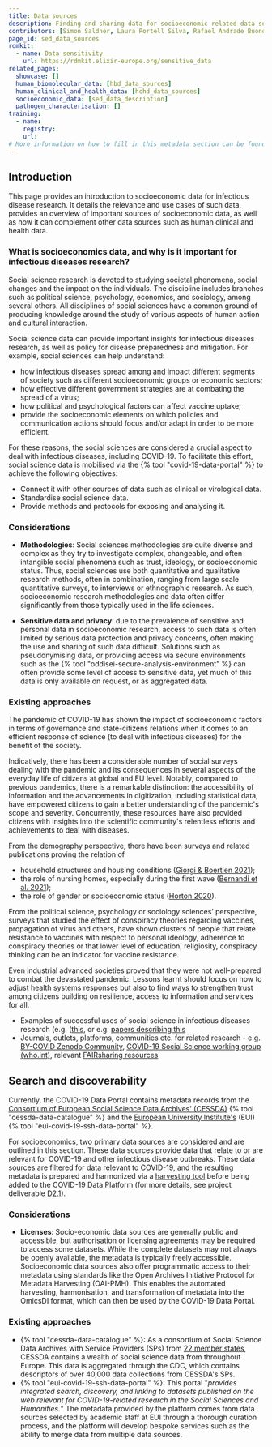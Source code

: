 ```yaml
---
title: Data sources
description: Finding and sharing data for socioeconomic related data sources.
contributors: [Simon Saldner, Laura Portell Silva, Rafael Andrade Buono, Mari Kleemola, Dimitra Kondyli, Markus Tuominen, Vasso Kalaitzi]
page_id: sed_data_sources
rdmkit:
  - name: Data sensitivity
    url: https://rdmkit.elixir-europe.org/sensitive_data
related_pages: 
  showcase: []
  human_biomolecular_data: [hbd_data_sources]
  human_clinical_and_health_data: [hchd_data_sources]
  socioeconomic_data: [sed_data_description]
  pathogen_characterisation: []
training:
  - name:
    registry:
    url:
# More information on how to fill in this metadata section can be found here https://www.infectious-diseases-toolkit.org/contribute/page-metadata
---
```


## Introduction

This page provides an introduction to socioeconomic data for infectious disease research. It details the relevance and use cases of such data, provides an overview of important sources of socioeconomic data, as well as how it can complement other data sources such as human clinical and health data.

### What is socioeconomics data, and why is it important for infectious diseases research?

Social science research is devoted to studying societal phenomena, social changes and the impact on the individuals. The discipline includes branches such as political science, psychology, economics, and sociology, among several others. All disciplines of social sciences have a common ground of producing knowledge around the study of various aspects of human action and cultural interaction.

Social science data can provide important insights for infectious diseases research, as well as policy for disease preparedness and mitigation. For example, social sciences can help understand:

- how infectious diseases spread among and impact different segments of society such as different socioeconomic groups or economic sectors;
- how effective different government strategies are at combating the spread of a virus;
- how political and psychological factors can affect vaccine uptake;
- provide the socioeconomic elements on which policies and communication actions should focus and/or adapt in order to be more efficient.

For these reasons, the social sciences are considered a crucial aspect to deal with infectious diseases, including COVID-19. To facilitate this effort, social science data is mobilised via the {% tool "covid-19-data-portal" %} to achieve the following objectives:

- Connect it with other sources of data such as clinical or virological data.
- Standardise social science data.
- Provide methods and protocols for exposing and analysing it. 

### Considerations

- **Methodologies**: Social sciences methodologies are quite diverse and complex as they try to investigate complex, changeable, and often intangible social phenomena such as trust, ideology, or socioeconomic status. Thus, social sciences use both quantitative and qualitative research methods, often in combination, ranging from large scale quantitative surveys, to interviews or ethnographic research. As such, socioeconomic research methodologies and data often differ significantly from those typically used in the life sciences. 

- **Sensitive data and privacy**: due to the prevalence of sensitive and personal data in socioeconomic research, access to such data is often limited by serious data protection and privacy concerns, often making the use and sharing of such data difficult. Solutions such as pseudonymising data, or providing access via secure environments such as the {% tool "oddisei-secure-analysis-environment" %} can often provide some level of access to sensitive data, yet much of this data is only available on request, or as aggregated data. 

### Existing approaches

The pandemic of COVID-19 has shown the impact of socioeconomic factors in terms of governance and state-citizens relations when it comes to an efficient response of science (to deal with infectious diseases) for the benefit of the society. 

Indicatively, there has been a considerable number of social surveys dealing with the pandemic and its consequences in several aspects of the everyday life of citizens at global and EU level. Notably, compared to previous pandemics, there is a remarkable distinction: the accessibility of information and the advancements in digitization, including statistical data, have empowered citizens to gain a better understanding of the pandemic's scope and severity. Concurrently, these resources have also provided citizens with insights into the scientific community's relentless efforts and achievements to deal with diseases.

From the demography perspective, there have been surveys and related publications proving the relation of

- household structures and housing conditions ([Giorgi & Boertien 2021](https://doi.org/10.1186/s41118-021-00124-8));
- the role of nursing homes, especially during the first wave ([Bernandi et al. 2021](https://doi.org/10.1186/s41118-021-00119-5));
- the role of gender or socioeconomic status ([Horton 2020](https://pubmed.ncbi.nlm.nih.gov/32979964/)).

From the political science, psychology or sociology sciences’ perspective, surveys that studied the effect of conspiracy theories regarding vaccines, propagation of virus and others, have shown clusters of people that relate resistance to vaccines with respect to personal ideology, adherence to conspiracy theories or that lower level of education, religiosity, conspiracy thinking can be an indicator for vaccine resistance. 

Even industrial advanced societies proved that they were not well-prepared to combat the devastated pandemic. Lessons learnt should focus on how to adjust health systems responses but also to find ways to strengthen trust among citizens building on resilience, access to information and services for all. 
- Examples of successful uses of social science in infectious diseases research (e.g. ([this](https://madoc.bib.uni-mannheim.de/55629/), or e.g. [papers describing this](https://link.springer.com/content/pdf/10.1007/s13194-021-00416-y.pdf)
- Journals, outlets, platforms, communities etc. for related research - e.g. [BY-COVID Zenodo Community](https://zenodo.org/communities/bycovid/?page=1&size=20), [COVID-19 Social Science working group (who.int)](https://www.who.int/publications/m/item/covid-19-social-science-working-group), relevant [FAIRsharing resources](https://fairsharing.org/3494)


## Search and discoverability

Currently, the COVID-19 Data Portal contains metadata records from the [Consortium of European Social Science Data Archives' (CESSDA)](https://www.cessda.eu/) {% tool "cessda-data-catalogue" %} and the [European University Institute's](https://www.eui.eu/en/home) (EUI) {% tool "eui-covid-19-ssh-data-portal" %}.

For socioeconomics, two primary data sources are considered and are outlined in this section. These data sources provide data that relate to or are relevant for COVID-19 and other infectious disease outbreaks. These data sources are filtered for data relevant to COVID-19, and the resulting metadata is prepared and harmonized via a [harvesting tool](https://t2-4.by-covid.bsc.es/jspui/) before being added to the COVID-19 Data Platform (for more details, see project deliverable [D2.1](https://zenodo.org/record/7017728)).

### Considerations

- **Licenses**: Socio-economic data sources are generally public and accessible, but authorisation or licensing agreements may be required to access some datasets. While the complete datasets may not always be openly available, the metadata is typically freely accessible. Socioeconomic data sources also offer programmatic access to their metadata using standards like the Open Archives Initiative Protocol for Metadata Harvesting (OAI-PMH). This enables the automated harvesting, harmonisation, and transformation of metadata into the OmicsDI format, which can then be used by the COVID-19 Data Portal.

### Existing approaches

- {% tool "cessda-data-catalogue" %}: As a consortium of Social Science Data Archives with Service Providers (SPs) from [22 member states](https://www.cessda.eu/About/Consortium), CESSDA contains a wealth of social science data from throughout Europe. This data is aggregated through the CDC, which contains descriptors of over 40,000 data collections from CESSDA's SPs.  
- {% tool "eui-covid-19-ssh-data-portal" %}: This portal "*provides integrated search, discovery, and linking to datasets published on the web relevant for COVID-19-related research in the Social Sciences and Humanities.*" The metadata provided by the platform comes from data sources selected by academic staff at EUI through a thorough curation process, and the platform will develop bespoke services such as the ability to merge data from multiple data sources. 
